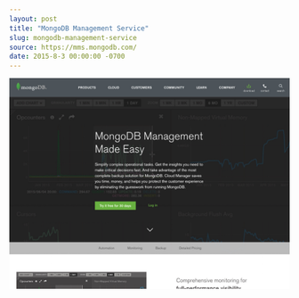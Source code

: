 ```yaml
---
layout: post
title: "MongoDB Management Service"
slug: mongodb-management-service
source: https://mms.mongodb.com/
date: 2015-8-3 00:00:00 -0700
---
```


<img src="/assets/img/screenshots/mongodb-management-service.jpg">
